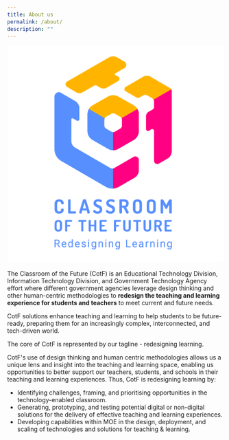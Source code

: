```yaml
---
title: About us
permalink: /about/
description: ""
---
```

![Classroom of the Future](/images/CotF%20logo.png)

The Classroom of the Future (CotF) is an Educational Technology Division, Information Technology Division, and Government Technology Agency effort where different government agencies leverage design thinking and other human-centric methodologies to **redesign the teaching and learning experience for students and teachers** to meet current and future needs. 

CotF solutions enhance teaching and learning to help students to be future-ready, preparing them for an increasingly complex, interconnected, and tech-driven world.

The core of CotF is represented by our tagline - redesigning learning. 

CotF's use of design thinking and human centric methodologies allows us a unique lens and insight into the teaching and learning space, enabling us opportunities to better support our teachers, students, and schools in their teaching and learning experiences. Thus, CotF is redesigning learning by:
* Identifying challenges, framing, and prioritising opportunities in the technology-enabled classroom.
* Generating, prototyping, and testing potential digital or non-digital solutions for the delivery of effective teaching and learning experiences.
* Developing capabilities within MOE in the design, deployment, and scaling of technologies and solutions for teaching & learning.